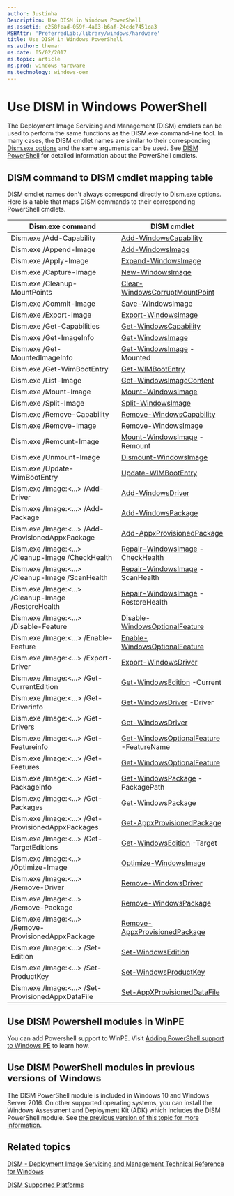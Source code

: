 ```yaml
---
author: Justinha
Description: Use DISM in Windows PowerShell
ms.assetid: c258fead-059f-4a03-b6af-24cdc7451ca3
MSHAttr: 'PreferredLib:/library/windows/hardware'
title: Use DISM in Windows PowerShell
ms.author: themar
ms.date: 05/02/2017
ms.topic: article
ms.prod: windows-hardware
ms.technology: windows-oem
---
```


# Use DISM in Windows PowerShell


The Deployment Image Servicing and Management (DISM) cmdlets can be used to perform the same functions as the DISM.exe command-line tool. In many cases, the DISM cmdlet names are similar to their corresponding [Dism.exe options](deployment-image-servicing-and-management--dism--command-line-options.md) and the same arguments can be used. See [DISM PowerShell](https://docs.microsoft.com/powershell/module/dism/?view=win10-ps) for detailed information about the PowerShell cmdlets.   

## DISM command to DISM cmdlet mapping table

DISM cmdlet names don't always correspond directly to Dism.exe options. Here is a table that maps DISM commands to their corresponding PowerShell cmdlets.

| Dism.exe command | DISM cmdlet |
| --- | --- |
| Dism.exe /Add-Capability | [Add-WindowsCapability](https://docs.microsoft.com/en-us/powershell/module/dism/add-windowscapability?view=win10-ps) |
| Dism.exe /Append-Image | [Add-WindowsImage](https://docs.microsoft.com/en-us/powershell/module/dism/add-windowsimage?view=win10-ps) |
| Dism.exe /Apply-Image | [Expand-WindowsImage](https://docs.microsoft.com/en-us/powershell/module/dism/expand-windowsimage?view=win10-ps) |
| Dism.exe /Capture-Image | [New-WindowsImage](https://docs.microsoft.com/en-us/powershell/module/dism/new-windowsimage?view=win10-ps) |
| Dism.exe /Cleanup-MountPoints | [Clear-WindowsCorruptMountPoint](https://docs.microsoft.com/en-us/powershell/module/dism/clear-windowscorruptmountpoint?view=win10-ps) |
| Dism.exe /Commit-Image | [Save-WindowsImage](https://docs.microsoft.com/en-us/powershell/module/dism/save-windowsimage?view=win10-ps) |
| Dism.exe /Export-Image | [Export-WindowsImage](https://docs.microsoft.com/en-us/powershell/module/dism/export-windowsimage?view=win10-ps) |
| Dism.exe /Get-Capabilities | [Get-WindowsCapability](https://docs.microsoft.com/en-us/powershell/module/dism/get-windowscapability?view=win10-ps) |
| Dism.exe /Get-ImageInfo | [Get-WindowsImage](https://docs.microsoft.com/en-us/powershell/module/dism/get-windowsimage?view=win10-ps) |
| Dism.exe /Get-MountedImageInfo | [Get-WindowsImage](https://docs.microsoft.com/en-us/powershell/module/dism/get-windowsimage?view=win10-ps) -Mounted |
| Dism.exe /Get-WimBootEntry | [Get-WIMBootEntry](https://docs.microsoft.com/en-us/powershell/module/dism/get-wimbootentry?view=win10-ps) |
| Dism.exe /List-Image | [Get-WindowsImageContent](https://docs.microsoft.com/en-us/powershell/module/dism/get-windowsimagecontent?view=win10-ps) |
| Dism.exe /Mount-Image | [Mount-WindowsImage](https://docs.microsoft.com/en-us/powershell/module/dism/mount-windowsimage?view=win10-ps) |
| Dism.exe /Split-Image | [Split-WindowsImage](https://docs.microsoft.com/en-us/powershell/module/dism/split-windowsimage?view=win10-ps) |
| Dism.exe /Remove-Capability | [Remove-WindowsCapability](https://docs.microsoft.com/en-us/powershell/module/dism/remove-windowscapability?view=win10-ps) |
| Dism.exe /Remove-Image | [Remove-WindowsImage](https://docs.microsoft.com/en-us/powershell/module/dism/remove-windowsimage?view=win10-ps) |
| Dism.exe /Remount-Image | [Mount-WindowsImage](https://docs.microsoft.com/en-us/powershell/module/dism/mount-windowsimage?view=win10-ps) -Remount |
| Dism.exe /Unmount-Image | [Dismount-WindowsImage](https://docs.microsoft.com/en-us/powershell/module/dism/dismount-windowsimage?view=win10-ps) |
| Dism.exe /Update-WimBootEntry | [Update-WIMBootEntry](https://docs.microsoft.com/en-us/powershell/module/dism/update-wimbootentry?view=win10-ps) |
| Dism.exe /Image:\<...> /Add-Driver | [Add-WindowsDriver](https://docs.microsoft.com/en-us/powershell/module/dism/add-windowsdriver?view=win10-ps) |
| Dism.exe /Image:\<...> /Add-Package | [Add-WindowsPackage](https://docs.microsoft.com/en-us/powershell/module/dism/add-windowspackage?view=win10-ps) |
| Dism.exe /Image:\<...> /Add-ProvisionedAppxPackage | [Add-AppxProvisionedPackage](https://docs.microsoft.com/en-us/powershell/module/dism/Add-AppxProvisionedPackage?view=win10-ps) |
| Dism.exe /Image:\<...> /Cleanup-Image /CheckHealth | [Repair-WindowsImage](https://docs.microsoft.com/en-us/powershell/module/dism/repair-windowsimage?view=win10-ps) -CheckHealth |
| Dism.exe /Image:\<...> /Cleanup-Image /ScanHealth | [Repair-WindowsImage](https://docs.microsoft.com/en-us/powershell/module/dism/repair-windowsimage?view=win10-ps) -ScanHealth |
| Dism.exe /Image:\<...> /Cleanup-Image /RestoreHealth | [Repair-WindowsImage](https://docs.microsoft.com/en-us/powershell/module/dism/repair-windowsimage?view=win10-ps) -RestoreHealth |
| Dism.exe /Image:\<...> /Disable-Feature | [Disable-WindowsOptionalFeature](https://docs.microsoft.com/en-us/powershell/module/dism/disable-windowsoptionalfeature?view=win10-ps) |
| Dism.exe /Image:\<...> /Enable-Feature | [Enable-WindowsOptionalFeature](https://docs.microsoft.com/en-us/powershell/module/dism/enable-windowsoptionalfeature?view=win10-ps) |
| Dism.exe /Image:\<...> /Export-Driver | [Export-WindowsDriver](https://docs.microsoft.com/en-us/powershell/module/dism/export-windowsdriver?view=win10-ps) |
| Dism.exe /Image:\<...> /Get-CurrentEdition | [Get-WindowsEdition](https://docs.microsoft.com/en-us/powershell/module/dism/get-windowsedition?view=win10-ps) -Current |
| Dism.exe /Image:\<...> /Get-Driverinfo | [Get-WindowsDriver](https://docs.microsoft.com/en-us/powershell/module/dism/get-windowsdriver?view=win10-ps) -Driver |
| Dism.exe /Image:\<...> /Get-Drivers | [Get-WindowsDriver](https://docs.microsoft.com/en-us/powershell/module/dism/get-windowsdriver?view=win10-ps) |
| Dism.exe /Image:\<...> /Get-Featureinfo | [Get-WindowsOptionalFeature](https://docs.microsoft.com/en-us/powershell/module/dism/get-windowsoptionalfeature?view=win10-ps) -FeatureName |
| Dism.exe /Image:\<...> /Get-Features | [Get-WindowsOptionalFeature](https://docs.microsoft.com/en-us/powershell/module/dism/get-windowsoptionalfeature?view=win10-ps) |
| Dism.exe /Image:\<...> /Get-Packageinfo | [Get-WindowsPackage](https://docs.microsoft.com/en-us/powershell/module/dism/get-windowspackage?view=win10-ps) -PackagePath | -PackageName |
| Dism.exe /Image:\<...> /Get-Packages | [Get-WindowsPackage](https://docs.microsoft.com/en-us/powershell/module/dism/get-windowspackage?view=win10-ps) |
| Dism.exe /Image:\<...> /Get-ProvisionedAppxPackages | [Get-AppxProvisionedPackage](https://docs.microsoft.com/en-us/powershell/module/dism/get-appxprovisionedpackage?view=win10-ps) |
| Dism.exe /Image:\<...> /Get-TargetEditions | [Get-WindowsEdition](https://docs.microsoft.com/en-us/powershell/module/dism/get-windowsedition?view=win10-ps) -Target |
| Dism.exe /Image:\<...> /Optimize-Image | [Optimize-WindowsImage](https://docs.microsoft.com/en-us/powershell/module/dism/optimize-windowsimage?view=win10-ps) |
| Dism.exe /Image:\<...> /Remove-Driver | [Remove-WindowsDriver](https://docs.microsoft.com/en-us/powershell/module/dism/remove-windowsdriver?view=win10-ps) |
| Dism.exe /Image:\<...> /Remove-Package | [Remove-WindowsPackage](https://docs.microsoft.com/en-us/powershell/module/dism/remove-windowspackage?view=win10-ps) |
| Dism.exe /Image:\<...> /Remove-ProvisionedAppxPackage | [Remove-AppxProvisionedPackage](https://docs.microsoft.com/en-us/powershell/module/dism/remove-appxprovisionedpackage?view=win10-ps) |
| Dism.exe /Image:\<...> /Set-Edition | [Set-WindowsEdition](https://docs.microsoft.com/en-us/powershell/module/dism/set-windowsedition?view=win10-ps) |
| Dism.exe /Image:\<...> /Set-ProductKey | [Set-WindowsProductKey](https://docs.microsoft.com/en-us/powershell/module/dism/set-windowsproductkey?view=win10-ps) |
| Dism.exe /Image:\<...> /Set-ProvisionedAppxDataFile | [Set-AppXProvisionedDataFile](https://docs.microsoft.com/en-us/powershell/module/dism/set-appxprovisioneddatafile?view=win10-ps) |

## Use DISM Powershell modules in WinPE

You can add Powershell support to WinPE. Visit [Adding PowerShell support to Windows PE](winpe-adding-powershell-support-to-windows-pe.md) to learn how.

## Use DISM PowerShell modules in previous versions of Windows

The DISM PowerShell module is included in Windows 10 and Windows Server 2016. On other supported operating systems, you can install the Windows Assessment and Deployment Kit (ADK) which includes the DISM PowerShell module. See [the previous version of this topic for more information](https://docs.microsoft.com/en-us/previous-versions/windows/it-pro/windows-8.1-and-8/hh825010(v%3dwin.10)#install-the-windows-assessment-and-deployment-kit-optional).



## <span id="related_topics"></span>Related topics


[DISM - Deployment Image Servicing and Management Technical Reference for Windows](dism---deployment-image-servicing-and-management-technical-reference-for-windows.md)

[DISM Supported Platforms](dism-supported-platforms.md)

 

 






